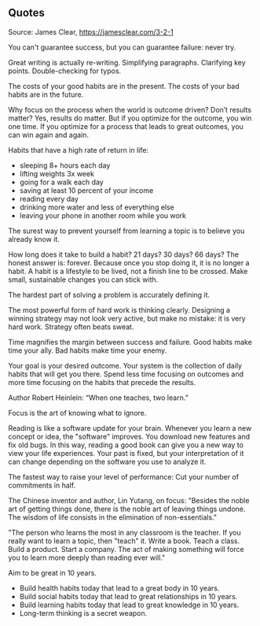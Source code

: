 ## Quotes 

Source: James Clear, https://jamesclear.com/3-2-1


You can't guarantee success, but you can guarantee failure: never try.

Great writing is actually re-writing. Simplifying paragraphs. Clarifying key points. Double-checking for typos.

The costs of your good habits are in the present. The costs of your bad habits are in the future.

Why focus on the process when the world is outcome driven? Don’t results matter? Yes, results do matter. But if you optimize for the outcome, you win one time. If you optimize for a process that leads to great outcomes, you can win again and again.

Habits that have a high rate of return in life:
- sleeping 8+ hours each day
- lifting weights 3x week
- going for a walk each day
- saving at least 10 percent of your income
- reading every day
- drinking more water and less of everything else
- leaving your phone in another room while you work

The surest way to prevent yourself from learning a topic is to believe you already know it.

How long does it take to build a habit? 21 days? 30 days? 66 days? The honest answer is: forever. Because once you stop doing it, it is no longer a habit. A habit is a lifestyle to be lived, not a finish line to be crossed. Make small, sustainable changes you can stick with.

The hardest part of solving a problem is accurately defining it.

The most powerful form of hard work is thinking clearly. Designing a winning strategy may not look very active, but make no mistake: it is very hard work. Strategy often beats sweat.

Time magnifies the margin between success and failure. Good habits make time your ally. Bad habits make time your enemy.

Your goal is your desired outcome. Your system is the collection of daily habits that will get you there. Spend less time focusing on outcomes and more time focusing on the habits that precede the results.

Author Robert Heinlein: “When one teaches, two learn.”

Focus is the art of knowing what to ignore.

Reading is like a software update for your brain. Whenever you learn a new concept or idea, the "software" improves. You download new features and fix old bugs. In this way, reading a good book can give you a new way to view your life experiences. Your past is fixed, but your interpretation of it can change depending on the software you use to analyze it.

The fastest way to raise your level of performance: Cut your number of commitments in half.

The Chinese inventor and author, Lin Yutang, on focus: "Besides the noble art of getting things done, there is the noble art of leaving things undone. The wisdom of life consists in the elimination of non-essentials."

"The person who learns the most in any classroom is the teacher. If you really want to learn a topic, then "teach" it. Write a book. Teach a class. Build a product. Start a company. The act of making something will force you to learn more deeply than reading ever will."

Aim to be great in 10 years.
- Build health habits today that lead to a great body in 10 years.
- Build social habits today that lead to great relationships in 10 years.
- Build learning habits today that lead to great knowledge in 10 years.
- Long-term thinking is a secret weapon.



